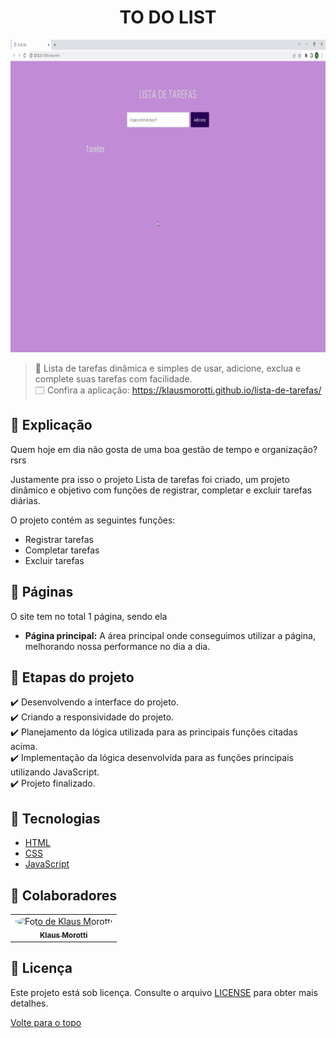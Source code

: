 <h1 align="center">TO DO LIST</h1>

<img src="assets/images/todolist-gif.gif" alt="Video Projeto" width="100%" height="500">

> 🔎 Lista de tarefas dinâmica e simples de usar, adicione, exclua e complete suas tarefas com facilidade. <br>
🗔 Confira a aplicação: https://klausmorotti.github.io/lista-de-tarefas/ <br>

## 📄 Explicação

Quem hoje em dia não gosta de uma boa gestão de tempo e organização? rsrs

Justamente pra isso o projeto Lista de tarefas foi criado, um projeto dinâmico e objetivo com funções de registrar, completar e excluir tarefas diárias.

O projeto contém as seguintes funções:

* Registrar tarefas
* Completar tarefas
* Excluir tarefas

## 📁 Páginas

O site tem no total 1 página, sendo ela

- **Página principal:** A área principal onde conseguimos utilizar a página, melhorando nossa performance no dia a dia.

## 🎯 Etapas do projeto

✔️ Desenvolvendo a interface do projeto. </br>
✔️ Criando a responsividade do projeto. </br>
✔️ Planejamento da lógica utilizada para as principais funções citadas acima. </br>
✔️ Implementação da lógica desenvolvida para as funções principais utilizando JavaScript. </br>
✔️ Projeto finalizado.

## 🚀 Tecnologias
* <a href="https://developer.mozilla.org/pt-BR/docs/Web/HTML" target="_blank">HTML</a>
* <a href="https://developer.mozilla.org/pt-BR/docs/Web/CSS" target="_blank">CSS</a>
* <a href="https://developer.mozilla.org/pt-BR/docs/Web/JavaScript" target="_blank">JavaScript</a>

## 🤝 Colaboradores

<table>
  <tr>
    <td align="center">
      <a href="#">
        <img src="https://avatars.githubusercontent.com/u/84789400?v=4" width="160px;" height="160px" style="border-radius:50%" alt="Foto de Klaus Morotti"/><br>
        <sub>
          <b>Klaus Morotti</b>
        </sub>
      </a>
    </td>
  </tr>
</table>

## 📝 Licença

Este projeto está sob licença. Consulte o arquivo <a href="https://github.com/klausmorotti/lista-de-tarefas/blob/master/LICENSE">LICENSE</a> para obter mais detalhes.

<a href="#top">Volte para o topo</a>
